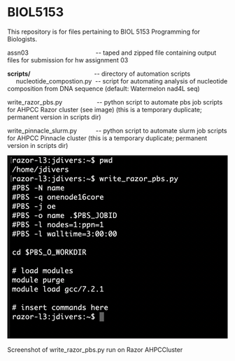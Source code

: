 # BIOL5153
This repository is for files pertaining to BIOL 5153 Programming for Biologists.

assn03 &nbsp;&nbsp;&nbsp;&nbsp;&nbsp;&nbsp;&nbsp;&nbsp;&nbsp;&nbsp;&nbsp;&nbsp;&nbsp;&nbsp;&nbsp;&nbsp;&nbsp;&nbsp;&nbsp;&nbsp;&nbsp;&nbsp;&nbsp;&nbsp;&nbsp;&nbsp;&nbsp;&nbsp;&nbsp;&nbsp;&nbsp;&nbsp;&nbsp;&nbsp;&nbsp;&nbsp;&nbsp; -- taped and zipped file containing output files for submission for hw assignment 03

**scripts/**&nbsp;&nbsp;&nbsp;&nbsp;&nbsp;&nbsp;&nbsp;&nbsp;&nbsp;&nbsp;&nbsp;&nbsp;&nbsp;&nbsp;&nbsp;&nbsp;&nbsp;&nbsp;&nbsp;&nbsp;&nbsp;&nbsp;&nbsp;&nbsp;&nbsp;&nbsp;&nbsp;&nbsp;&nbsp;&nbsp;&nbsp;&nbsp;&nbsp;&nbsp;&nbsp;&nbsp;&nbsp;-- directory of automation scripts  
&nbsp;&nbsp;&nbsp;&nbsp;&nbsp;nucleotide_compostion.py&nbsp; -- script for automating analysis of nucleotide composition from DNA sequence (default: Watermelon nad4L seq)

write_razor_pbs.py&nbsp;&nbsp;&nbsp;&nbsp;&nbsp;&nbsp;&nbsp;&nbsp;&nbsp;&nbsp;&nbsp;&nbsp;&nbsp;&nbsp;&nbsp;&nbsp;&nbsp;&nbsp;&nbsp; -- python script to automate pbs job scripts for AHPCC Razor cluster (see image) (this is a temporary duplicate; permanent version in scripts dir)

write_pinnacle_slurm.py&nbsp;&nbsp;&nbsp;&nbsp;&nbsp;&nbsp;&nbsp;&nbsp;&nbsp;&nbsp; -- python script to automate slurm job scripts for AHPCC Pinnacle cluster (this is a temporary duplicate; permanent version in scripts dir)

![Screenshot of write_razor_pbs.py run on cluster](images/pbs.screenshot.png)

Screenshot of write_razor_pbs.py run on Razor AHPCCluster

